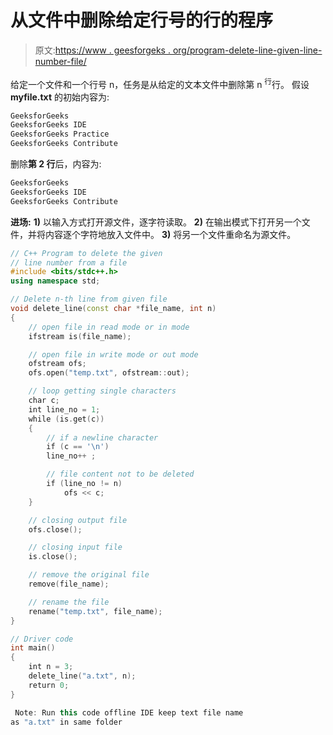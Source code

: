 # 从文件中删除给定行号的行的程序

> 原文:[https://www . geesforgeks . org/program-delete-line-given-line-number-file/](https://www.geeksforgeeks.org/program-delete-line-given-line-number-file/)

给定一个文件和一个行号 n，任务是从给定的文本文件中删除第 n <sup>行</sup>行。
假设 **myfile.txt** 的初始内容为:

```cpp
GeeksforGeeks
GeeksforGeeks IDE
GeeksforGeeks Practice
GeeksforGeeks Contribute

```

删除**第 2 行**后，内容为:

```cpp
GeeksforGeeks
GeeksforGeeks IDE
GeeksforGeeks Contribute

```

**进场:**
**1)** 以输入方式打开源文件，逐字符读取。
**2)** 在输出模式下打开另一个文件，并将内容逐个字符地放入文件中。
**3)** 将另一个文件重命名为源文件。

```cpp
// C++ Program to delete the given
// line number from a file
#include <bits/stdc++.h>
using namespace std;

// Delete n-th line from given file
void delete_line(const char *file_name, int n)
{
    // open file in read mode or in mode
    ifstream is(file_name);

    // open file in write mode or out mode
    ofstream ofs;
    ofs.open("temp.txt", ofstream::out);

    // loop getting single characters
    char c;
    int line_no = 1;
    while (is.get(c))
    {
        // if a newline character
        if (c == '\n')
        line_no++ ;

        // file content not to be deleted
        if (line_no != n)
            ofs << c;
    }

    // closing output file
    ofs.close();

    // closing input file
    is.close();

    // remove the original file
    remove(file_name);

    // rename the file
    rename("temp.txt", file_name);
}

// Driver code
int main()
{
    int n = 3;
    delete_line("a.txt", n);
    return 0;
}
```

```cpp
 Note: Run this code offline IDE keep text file name 
as "a.txt" in same folder 
```